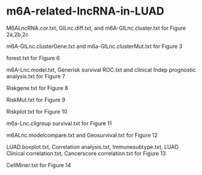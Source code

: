 # m6A-related-lncRNA-in-LUAD
M6ALncRNA.cor.txt, GILnc.diff.txt, and m6A-GILnc.cluster.txt for Figure 2a,2b,2c

m6A-GILnc.clusterGene.txt and m6a-GILnc.clusterMut.txt for Figure 3

forest.txt for Figure 6

m6A-Lnc.model.txt, Generisk survival ROC.txt and clinical Indep prognostic analysis.txt for Figure 7

Riskgene.txt for Figure 8

RiskMut.txt for Figure 9

Riskplot.txt for Figure 10

m6a-Lnc.cligroup survival.txt for Figure 11

m6ALnc.modelcompare.txt and Geosurvival.txt for Figure 12 

LUAD.boxplot.txt, Correlation analysis.txt, Immunesubtype.txt, LUAD Clinical correlation.txt, Cancerscore correlation.txt for Figure 13

CellMiner.txt for Figure 14

